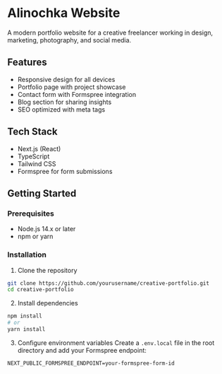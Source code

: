 # Alinochka Website

A modern portfolio website for a creative freelancer working in design, marketing, photography, and social media.

## Features

- Responsive design for all devices
- Portfolio page with project showcase
- Contact form with Formspree integration
- Blog section for sharing insights
- SEO optimized with meta tags

## Tech Stack

- Next.js (React)
- TypeScript
- Tailwind CSS
- Formspree for form submissions

## Getting Started

### Prerequisites

- Node.js 14.x or later
- npm or yarn

### Installation

1. Clone the repository

```bash
git clone https://github.com/yourusername/creative-portfolio.git
cd creative-portfolio
```

2. Install dependencies

```bash
npm install
# or
yarn install
```

3. Configure environment variables
   Create a `.env.local` file in the root directory and add your Formspree endpoint:

```
NEXT_PUBLIC_FORMSPREE_ENDPOINT=your-formspree-form-id
```
